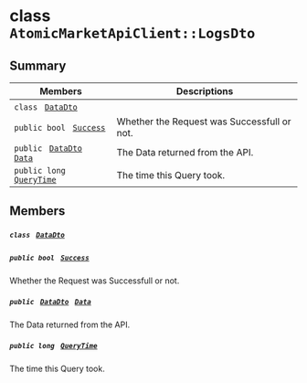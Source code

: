 # class `AtomicMarketApiClient::LogsDto` 

## Summary

 Members                                | Descriptions                                
----------------------------------------|---------------------------------------------
`class ` [`DataDto`](AtomicMarketApiClient--LogsDto--DataDto.md)        | 
`public bool ` [`Success`](#class_atomic_market_api_client_1_1_logs_dto_1a506fb037fbb6bfe8f254c021a2c3cfac) | Whether the Request was Successfull or not.
`public ` [`DataDto`](AtomicMarketApiClient--LogsDto--DataDto.md)` ` [`Data`](#class_atomic_market_api_client_1_1_logs_dto_1a6ed89521b3da4f30d2ab82c36d0afd13) | The Data returned from the API.
`public long ` [`QueryTime`](#class_atomic_market_api_client_1_1_logs_dto_1a6cc7a06930fbe1e28eb7eed2599015c9) | The time this Query took.

## Members

##### `class ` [`DataDto`](AtomicMarketApiClient--LogsDto--DataDto.md) 

##### `public bool ` [`Success`](#class_atomic_market_api_client_1_1_logs_dto_1a506fb037fbb6bfe8f254c021a2c3cfac) 

Whether the Request was Successfull or not.

##### `public ` [`DataDto`](AtomicMarketApiClient--LogsDto--DataDto.md)` ` [`Data`](#class_atomic_market_api_client_1_1_logs_dto_1a6ed89521b3da4f30d2ab82c36d0afd13) 

The Data returned from the API.

##### `public long ` [`QueryTime`](#class_atomic_market_api_client_1_1_logs_dto_1a6cc7a06930fbe1e28eb7eed2599015c9) 

The time this Query took.


